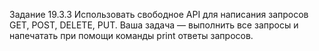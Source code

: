 Задание 19.3.3
Использовать свободное API для написания запросов GET, POST, DELETE, PUT. Ваша задача — выполнить все запросы и напечатать при помощи команды print ответы запросов.
